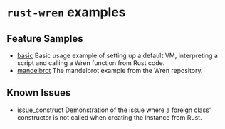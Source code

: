 
# `rust-wren` examples

## Feature Samples

- [basic](basic.rs) Basic usage example of setting up a default VM, interpreting a script and calling a Wren function from Rust code.
- [mandelbrot](mandelbrot.rs) The mandelbrot example from the Wren repository.

## Known Issues

- [issue_construct](issue_construct.rs) Demonstration of the issue where a foreign class' constructor
  is not called when creating the instance from Rust.

